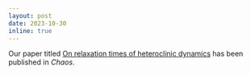 ```yaml
---
layout: post
date: 2023-10-30 
inline: true
---
```


Our paper titled <a href='https://doi.org/10.1063/5.0166803'>On relaxation times of heteroclinic dynamics</a> has been published in *Chaos*.
